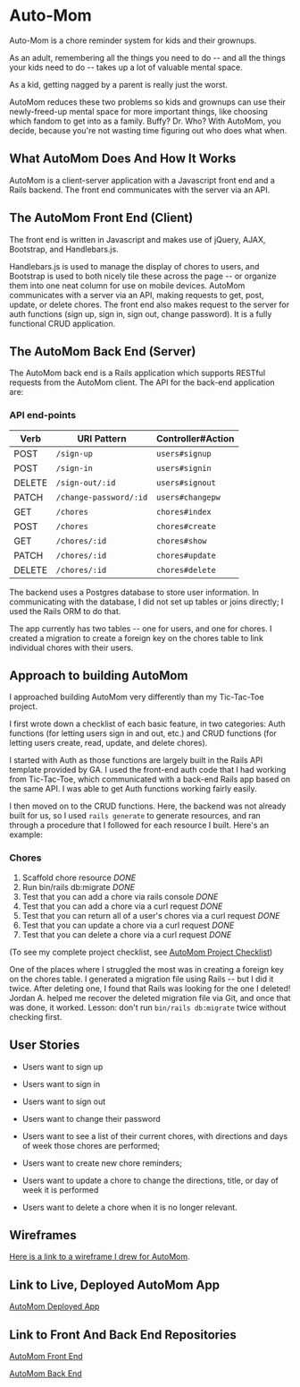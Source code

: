 # Auto-Mom

Auto-Mom is a chore reminder system for kids and their grownups.

As an adult, remembering all the things you need to do -- and all the things
your kids need to do -- takes up a lot of valuable mental space.

As a kid, getting nagged by a parent is really just the worst.

AutoMom reduces these two problems so kids and grownups can use their newly-freed-up
mental space for more important things, like choosing which fandom to get into
as a family. Buffy? Dr. Who? With AutoMom, you decide, because you're not
wasting time figuring out who does what when.

## What AutoMom Does And How It Works

AutoMom is a client-server application with a Javascript front end and a Rails backend. The front end communicates with the server via an API.

## The AutoMom Front End (Client)

The front end is written in Javascript and makes use of jQuery, AJAX,
Bootstrap, and Handlebars.js.

Handlebars.js is used to manage the display of chores to users, and Bootstrap
is used to both nicely tile these across the page -- or organize them into one
neat column for use on mobile devices. AutoMom communicates with a server
via an API, making requests to get, post, update, or delete chores. The front end
also makes request to the server for auth functions (sign up, sign in,
sign out, change password). It is a fully functional CRUD application.

## The AutoMom Back End (Server)

The AutoMom back end is a Rails application which supports RESTful requests
from the AutoMom client. The API for the back-end application are:

### API end-points

| Verb   | URI Pattern            | Controller#Action |
|--------|------------------------|-------------------|
| POST   | `/sign-up`             | `users#signup`    |
| POST   | `/sign-in`             | `users#signin`    |
| DELETE | `/sign-out/:id`        | `users#signout`   |
| PATCH  | `/change-password/:id` | `users#changepw`  |
| GET    | `/chores`              | `chores#index`    |
| POST   | `/chores`              | `chores#create`   |
| GET    | `/chores/:id`          | `chores#show`     |
| PATCH  | `/chores/:id`          | `chores#update`   |
| DELETE | `/chores/:id`          | `chores#delete`   |

The backend uses a Postgres database to store user information. In communicating
with the database, I did not set up tables or joins directly; I used the Rails ORM to do that.

The app currently has two tables -- one for users, and one for chores. I created
a migration to create a foreign key on the chores table to link individual chores
with their users.

## Approach to building AutoMom

I approached building AutoMom very differently than my Tic-Tac-Toe project.

I first wrote down a checklist of each basic feature, in two categories: Auth
functions (for letting users sign in and out, etc.) and CRUD functions (for
letting users create, read, update, and delete chores).

I started with Auth as those functions are largely built in the Rails API template
provided by GA. I used the front-end auth code that I had working from Tic-Tac-Toe,
which communicated with a back-end Rails app based on the same API. I was able to get Auth
functions working fairly easily.

I then moved on to the CRUD functions. Here, the backend was not already built for us,
so I used `rails generate` to generate resources, and ran through a procedure that I
followed for each resource I built. Here's an example:

### Chores

1. Scaffold chore resource *DONE*
2. Run bin/rails db:migrate *DONE*
3. Test that you can add a chore via rails console *DONE*
4. Test that you can add a chore via a curl request *DONE*
5. Test that you can return all of a user's chores via a curl request *DONE*
6. Test that you can update a chore via a curl request *DONE*
7. Test that you can delete a chore via a curl request *DONE*

(To see my complete project checklist, see [AutoMom Project Checklist](https://github.com/lisawilliams/auto-mom-front/blob/master/checklist.md))

One of the places where I struggled the most was in creating a foreign key on the chores
table. I generated a migration file using Rails -- but I did it twice. After deleting one,
I found that Rails was looking for the one I deleted! Jordan A. helped me recover the deleted
migration file via Git, and once that was done, it worked. Lesson: don't run `bin/rails db:migrate` twice
without checking first.

## User Stories

* Users want to sign up
* Users want to sign in
* Users want to sign out
* Users want to change their password

* Users want to see a list of their current chores, with directions and days of week those chores are performed;
* Users want to create new chore reminders;
* Users want to update a chore to change the directions, title, or day of week it is performed
* Users want to delete a chore when it is no longer relevant.


## Wireframes

[Here is a link to a wireframe I drew for AutoMom](https://github.com/lisawilliams/auto-mom-front/blob/development/Auto-Mom-Wireframe.jpg).

## Link to Live, Deployed AutoMom App

[AutoMom Deployed App](https://lisawilliams.github.io/auto-mom-front/)

## Link to Front And Back End Repositories

[AutoMom Front End](https://github.com/lisawilliams/auto-mom-front)

[AutoMom Back End](https://github.com/lisawilliams/auto-mom-back)
